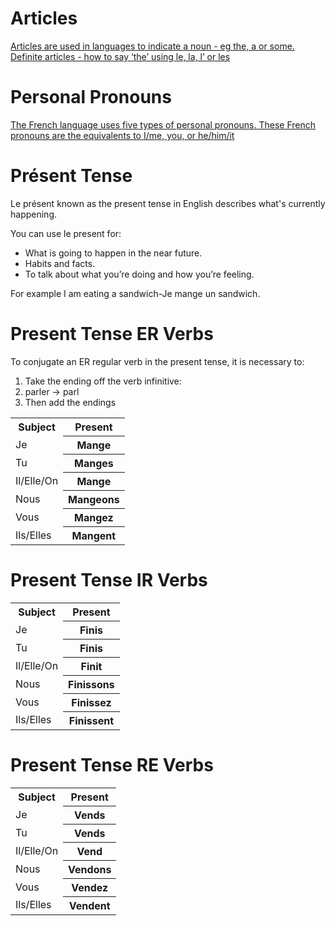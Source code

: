 <h1>Articles</h1>
<a href="https://h5p.org/h5p/embed/374396">Articles are used in languages to indicate a noun - eg the, a or some.
Definite articles - how to say ‘the’ using le, la, l’ or les</a>

<h1>Personal Pronouns</h1>

<a href="https://h5p.org/h5p/embed/399600">The French language uses five types of personal pronouns. These French pronouns are the equivalents to I/me, you, or he/him/it</a> 

<h1>Présent Tense</h1>

Le présent known as the present tense in English describes what's currently happening.

You can use le present for:
<ul>
<li>What is going to happen in the near future.</li>
<li>Habits and facts.</li>
<li>To talk about what you’re doing and how you’re feeling.</li>
</ul>
For example I am eating a sandwich-Je mange un sandwich.

<h1></h1>  


<h1>Present Tense ER Verbs</h1>
<table>
<tr><th>Subject</th><th> Present</th> 
<tr><td>Je<th> Mange</th> 
<tr><td>Tu<th> Manges</th>  
<tr><td>Il/Elle/On<th> Mange</th> 
<tr><td>Nous<th> Mangeons</th> 
<tr><td>Vous<th> Mangez</th> 
<tr><td>Ils/Elles<th> Mangent</th> 


To conjugate an ER regular verb in the present tense, it is necessary to:
<ol>
<li>Take the ending off the verb infinitive:</li>
<li>parler → parl</li> 
<li>Then add the endings</li>
</ol>



<table>
<tr><th>Subject</th><th> Present</th> 
<tr><td>Je<th> Finis</th> 
<tr><td>Tu<th> Finis</th>  
<tr><td>Il/Elle/On<th> Finit</th> 
<tr><td>Nous<th> Finissons</th> 
<tr><td>Vous<th> Finissez</th> 
<tr><td>Ils/Elles<th> Finissent</th>



<h1>Present Tense IR Verbs</h1>

<table>
<tr><th>Subject</th><th> Present</th> 
<tr><td>Je<th> Vends</th> 
<tr><td>Tu<th> Vends</th>  
<tr><td>Il/Elle/On<th> Vend</th> 
<tr><td>Nous<th> Vendons</th> 
<tr><td>Vous<th> Vendez</th> 
<tr><td>Ils/Elles<th> Vendent</th>



<h1>Present Tense RE Verbs</h1>










